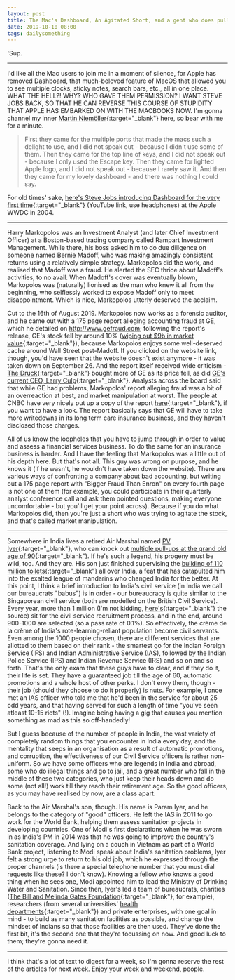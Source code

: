 ```yaml
---
layout: post
title: The Mac's Dashboard, An Agitated Short, and a gent who does pull ups at the age of 90
date: 2019-10-10 08:00 
tags: dailysomething
---
```


'Sup.  

--------

I'd like all the Mac users to join me in a moment of silence, for Apple has removed Dashboard, that much-beloved feature of MacOS that allowed you to see multiple clocks, sticky notes, search bars, etc., all in one place. WHAT THE HELL?! WHY? WHO GAVE THEM PERMISSION? I WANT STEVE JOBS BACK, SO THAT HE CAN REVERSE THIS COURSE OF STUPIDITY THAT APPLE HAS EMBARKED ON WITH THE MACBOOKS NOW. I'm gonna channel my inner [Martin Niemöller](https://encyclopedia.ushmm.org/content/en/article/martin-niemoeller-first-they-came-for-the-socialists){:target="_blank"} here, so bear with me for a minute.

>    First they came for the multiple ports that made the macs such a delight to use, and I did not speak out - because I didn't use some of them.
>    Then they came for the top line of keys, and I did not speak out - because I only used the Escape key.
>    Then they came for lighted Apple logo, and I did not speak out - because I rarely saw it.
>    And then they came for my lovely dashboard - and there was nothing I could say.


For old times' sake, [here's Steve Jobs introducing Dashboard for the very first time](https://www.youtube.com/watch?v=XQQPTtdzBig&feature=youtu.be&t=4872){:target="_blank"} (YouTube link, use headphones) at the Apple WWDC in 2004.  

----------


Harry Markopolos was an Investment Analyst (and later Chief Investment Officer) at a Boston-based trading company called Rampart Investment Management. While there, his boss asked him to do due diligence on someone named Bernie Madoff, who was making amazingly consistent returns using a relatively simple strategy. Markopolos did the work, and realised that Madoff was a fraud. He alerted the SEC thrice about Madoff's activities, to no avail. When Madoff's cover was eventually blown, Markopolos was (naturally) lionised as the man who knew it all from the beginning, who selflessly worked to expose Madoff only to meet disappointment. Which is nice, Markopolos utterly deserved the acclaim.

Cut to the 16th of August 2019. Markopolos now works as a forensic auditor, and he came out with a 175 page report alleging accounting fraud at GE, which he detailed on http://www.gefraud.com; following the report's release, GE's stock fell by around 10% ([wiping out \$9b in market value](https://www.barrons.com/articles/website-alleging-ge-accounting-fraud-disappears-51569540660){:target="_blank"}), because Markopolos enjoys some well-deserved cache around Wall Street post-Madoff. If you clicked on the website link, though, you'd have seen that the website doesn't exist anymore - it was taken down on September 26. And the report itself received wide criticism - [The Druck](https://www.cnbc.com/2019/08/15/stanley-druckenmiller-says-he-bought-ge-stock-during-plunge-thursday-believes-ceo-culp.html){:target="_blank"} bought more of GE as its price fell, as did [GE's current CEO, Larry Culp](https://www.barrons.com/articles/ge-ceo-larry-culp-buys-stock-51565706210){:target="_blank"}. Analysts across the board said that while GE had problems, Markopolos' report alleging fraud was a bit of an overreaction at best, and market manipulation at worst. The people at CNBC have very nicely put up a copy of the report [here](https://fm.cnbc.com/applications/cnbc.com/resources/editorialfiles/2019/8/15/2019_08_15_GE_Whistleblower_Report.pdf){:target="_blank"}, if you want to have a look. The report basically says that GE will have to take more writedowns in its long term care insurance business, and they haven't disclosed those charges. 

All of us know the loopholes that you have to jump through in order to value and assess a financial services business. To do the same for an insurance business is harder. And I have the feeling that Markopolos was a little out of his depth here. But that's not all. This guy was wrong on purpose, and he knows it (if he wasn't, he wouldn't have taken down the website). There are various ways of confronting a company about bad accounting, but writing out a 175 page report with "Bigger Fraud Than Enron" on every fourth page is not one of them (for example, you could participate in their quarterly analyst conference call and ask them pointed questions, making everyone uncomfortable - but you'll get your point across). Because if you do what Markopolos did, then you're just a short who was trying to agitate the stock, and that's called market manipulation.  

---------


Somewhere in India lives a retired Air Marshal named [PV Iyer](http://www.bharat-rakshak.com/IAF/Database/4182){:target="_blank"}, who can knock out [multiple pull-ups at the grand old age of 90](https://twitter.com/paramiyer_/status/1142280835015405569){:target="_blank"}. If he's such a legend, his progeny must be wild, too. And they are. His son just finished supervising the [building of 110 million toilets](https://theprint.in/opinion/modi-man-parameswaran-iyer-belongs-to-cult-of-super-bureaucrats-like-tn-seshan/301816/){:target="_blank"} all over India, a feat that has catapulted him into the exalted league of mandarins who changed India for the better. At this point, I think a brief introduction to India's civil service (in India we call our bureaucrats "babus") is in order - our bureaucracy is quite similar to the Singaporean civil service (both are modelled on the British Civil Service). Every year, more than 1 million (I'm not kidding, [here's](https://byjus.com/free-ias-prep/upsc-exam-how-many-apply-vs-how-many-clear/){:target="_blank"} the source) sit for the civil service recruitment process, and in the end, around 900-1000 are selected (so a pass rate of 0.1%). So effectively, the crème de la crème of India's rote-learning-reliant population become civil servants. Even among the 1000 people chosen, there are different services that are allotted to them based on their rank - the smartest go for the Indian Foreign Service (IFS) and Indian Administrative Service (IAS), followed by the Indian Police Service (IPS) and Indian Revenue Service (IRS) and so on and so forth. That's the only exam that these guys have to clear, and if they do it, their life is set. They have a guaranteed job till the age of 60, automatic promotions and a whole host of other perks. I don't envy them, though - their job (should they choose to do it properly) is nuts. For example, I once met an IAS officer who told me that he'd been in the service for about 25 odd years, and that having served for such a length of time "you've seen atleast 10-15 riots" (!). Imagine being having a gig that causes you mention something as mad as this so off-handedly! 

But I guess because of the number of people in India, the vast variety of completely random things that you encounter in India every day, and the mentality that seeps in an organisation as a result of automatic promotions, and corruption, the effectiveness of our Civil Service officers is rather non-uniform. So we have some officers who are legends in India and abroad, some who do illegal things and go to jail, and a great number who fall in the middle of these two categories, who just keep their heads down and do some (not all!) work till they reach their retirement age. So the good officers, as you may have realised by now, are a class apart.

Back to the Air Marshal's son, though. His name is Param Iyer, and he belongs to the category of "good" officers. He left the IAS in 2011 to go work for the World Bank, helping them assess sanitation projects in developing countries. One of Modi's first declarations when he was sworn in as India's PM in 2014 was that he was going to improve the country's sanitation coverage. And lying on a couch in Vietnam as part of a World Bank project, listening to Modi speak about India's sanitation problems, Iyer felt a strong urge to return to his old job, which he expressed through the proper channels (is there a special telephone number that you must dial requests like these? I don't know). Knowing a fellow who knows a good thing when he sees one, Modi appointed him to lead the Ministry of Drinking Water and Sanitation. Since then, Iyer's led a team of bureaucrats, charities ([The Bill and Melinda Gates Foundation](https://www.livemint.com/news/india/gates-foundation-award-seen-as-boost-to-swachh-bharat-abhiyan-1569432677658.html){:target="_blank"}, for example), researchers (from several universities' [health departments](https://www.independent.co.uk/life-style/design/india-biggest-toilet-building-spree-narendra-modi-a8512026.html){:target="_blank"}) and private enterprises, with one goal in mind - to build as many sanitation facilities as possible, and change the mindset of Indians so that those facilities are then used. They've done the first bit, it's the second one that they're focussing on now. And good luck to them; they're gonna need it.  

-------------

I think that's a lot of text to digest for a week, so I'm gonna reserve the rest of the articles for next week. Enjoy your week and weekend, people.


